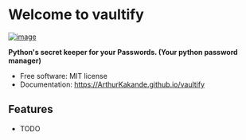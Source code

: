 # Welcome to vaultify


[![image](https://img.shields.io/pypi/v/vaultify.svg)](https://pypi.python.org/pypi/vaultify)


**Python's secret keeper for your Passwords. (Your python password manager)**


-   Free software: MIT license
-   Documentation: <https://ArthurKakande.github.io/vaultify>
    

## Features

-   TODO
